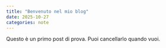 ```yaml
---
title: "Benvenuto nel mio blog"
date: 2025-10-27
categories: note
---
```


Questo è un primo post di prova. Puoi cancellarlo quando vuoi.
